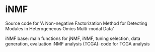# iNMF
Source code for 'A Non-negative Factorization Method for Detecting Modules in Heterogeneous Omics Multi-modal Data'

iNMF base: main functions for jNMF, iNMF, tuning selection, data generation, evaluation
iNMF analysis (TCGA): code for TCGA analysis
